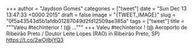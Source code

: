 
+++
author = "Jaydson Gomes"
categories = ["tweet"]
date = "Sun Dec 13 13:47:33 +0000 2015"
draft = false
image = "{TWEET_IMAGE}"
slug = "0f5a43543d5b1afdb01287049d2fd12509ae385a"
tags = ["tweet"]
title = """Valeu #techinterior ! (@ ..."""
+++
Valeu #techinterior ! (@ Aeroporto de Ribeirão Preto / Doutor Leite Lopes (RAO) in Ribeirão Preto, SP) https://t.co/2wOjIbjYQ3
